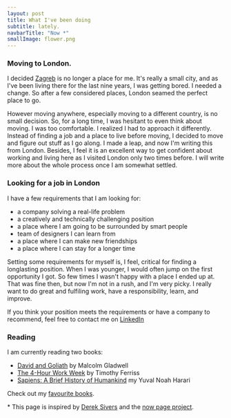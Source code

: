 ```yaml
---
layout: post
title: What I've been doing
subtitle: lately.
navbarTitle: "Now *"
smallImage: flower.png
---
```


<!-- ### Building this personal site / portfolio
For some time now I was avare of how much imposter sindrom I have suffered. I have been extremly unopened with sharing anything with the world. And for last couple of moonts I have been trying to shutter ground below my feet. I was trying to break my inconfidences. -->

### Moving to London.
I decided [Zagreb](https://www.google.com/search?q=Zagreb) is no longer a place for me. It's really a small city, and as I've been living there for the last nine years, I was getting bored. I needed a change. So after a few considered places, London seamed the perfect place to go.

However moving anywhere, especially moving to a different country, is no small decision. So, for a long time, I was hesitant to even think about moving. I was too comfortable. I realized I had to approach it differently. Instead of finding a job and a place to live before moving, I decided to move and figure out stuff as I go along. I made a leap, and now I'm writing this from London. Besides, I feel it is an excellent way to get confident about working and living here as I visited London only two times before. I will write more about the whole process once I am somewhat settled.

### Looking for a job in London
I have a few requirements that I am looking for:
- a company solving a real-life problem
- a creatively and technically challenging position
- a place where I am going to be surrounded by smart people
- team of designers I can learn from
- a place where I can make new friendships
- a place where I can stay for a longer time 

Setting some requirements for myself is, I feel, critical for finding a longlasting position. When I was younger, I would often jump on the first opportunity I got. So few times I wasn't happy with a place I ended up at. That was fine then, but now I'm not in a rush, and I'm very picky. I really want to do great and fulfiling work, have a responsibility, learn, and improve.

If you think your position meets the requirements or have a company to recommend, feel free to contact me on [LinkedIn](#)


### Reading
I am currently reading two books:
- [David and Goliath](https://www.gladwellbooks.com/titles/malcolm-gladwell/david-and-goliath/9780316204361/) by Malcolm Gladwell
- [The 4-Hour Work Week](https://www.amazon.com/4-Hour-Workweek-Escape-Live-Anywhere/dp/0307465357/?tag=offsitoftimfe-20) by Timothy Ferriss
- [Sapiens: A Brief History of Humankind](https://www.amazon.com/dp/0062316117/ref=cm_sw_em_r_mt_dp_U_avMGDbDQ9MCEX) my Yuval Noah Harari

Check out my [favourite books](/book-list#favourite-books).

<!-- I have also started a few more, but they stayed with a friend of mine. There was no more space in my bags to London. Why am I reading more than one book at the time? Read [here](/how-I-learned-to-read). -->

<span class="info">* This page is inspired by [Derek Sivers](https://sivers.org/) and the [now page project](https://nownownow.com/about).</span>

<script>
import simg from '@/components/simg.vue'
export default {
  components: {
    simg
  }
}
</script>
<style lang="stylus">
.now
  .small-image
    bottom: 0;
    right: 100px;
    width 43px
</style> 
